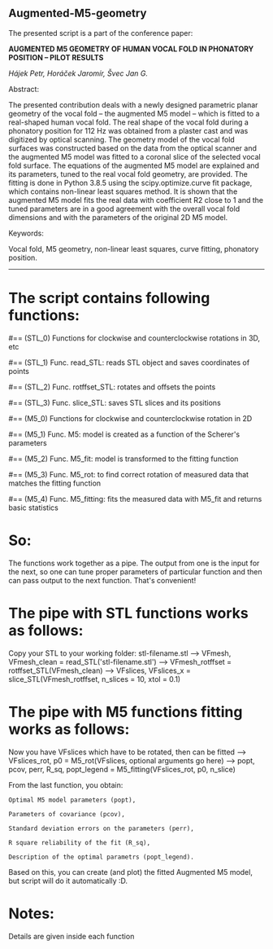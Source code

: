 ## Augmented-M5-geometry

The presented script is a part of the conference paper:

**AUGMENTED M5 GEOMETRY OF HUMAN VOCAL FOLD IN PHONATORY POSITION – PILOT RESULTS**

*Hájek Petr, Horáček Jaromír, Švec Jan G.*

Abstract: 

The presented contribution deals with a newly designed parametric planar geometry of the vocal fold
– the augmented M5 model – which is fitted to a real-shaped human vocal fold. The real shape of the vocal fold
during a phonatory position for 112 Hz was obtained from a plaster cast and was digitized by optical scanning.
The geometry model of the vocal fold surfaces was constructed based on the data from the optical scanner and
the augmented M5 model was fitted to a coronal slice of the selected vocal fold surface. The equations of
the augmented M5 model are explained and its parameters, tuned to the real vocal fold geometry, are provided.
The fitting is done in Python 3.8.5 using the scipy.optimize.curve fit package, which contains non-linear least squares method. It is shown that the augmented M5 model fits the real data with coefficient R2
close to 1 and the tuned parameters are in a good agreement with the overall vocal fold dimensions and with
the parameters of the original 2D M5 model.

Keywords: 

Vocal fold, M5 geometry, non-linear least squares, curve fitting, phonatory position.

---

# The script contains following functions:
#== (STL_0) Functions for clockwise and counterclockwise rotations in 3D, etc

#== (STL_1) Func. read_STL: reads STL object and saves coordinates of points

#== (STL_2) Func. rotffset_STL: rotates and offsets the points

#== (STL_3) Func. slice_STL: saves STL slices and its positions



#== (M5_0) Functions for clockwise and counterclockwise rotation in 2D

#== (M5_1) Func. M5: model is created as a function of the Scherer's parameters

#== (M5_2) Func. M5_fit: model is transformed to the fitting function 

#== (M5_3) Func. M5_rot: to find correct rotation of measured data that matches the fitting function

#== (M5_4) Func. M5_fitting: fits the measured data with M5_fit and returns basic statistics




# So: 
The functions work together as a pipe. The output from one is the input 
for the next, so one can tune proper parameters of particular function
and then can pass output to the next function. That's convenient!

# The pipe with STL functions works as follows: 
Copy your STL to your working folder: stl-filename.stl -->
VFmesh, VFmesh_clean = read_STL('stl-filename.stl') -->
VFmesh_rotffset = rotffset_STL(VFmesh_clean) -->
VFslices, VFslices_x = slice_STL(VFmesh_rotffset, n_slices = 10, xtol = 0.1)

# The pipe with M5 functions fitting works as follows:
Now you have VFslices which have to be rotated, then can be fitted -->
VFslices_rot, p0 = M5_rot(VFslices, optional arguments go here) -->
popt, pcov, perr, R_sq, popt_legend = M5_fitting(VFslices_rot, p0, n_slice)

From the last function, you obtain: 

    Optimal M5 model parameters (popt), 

    Parameters of covariance (pcov),

    Standard deviation errors on the parameters (perr),

    R square reliability of the fit (R_sq),

    Description of the optimal parametrs (popt_legend).
    
Based on this, you can create (and plot) the fitted Augmented M5 model, but
script will do it automatically :D.


# Notes:
Details are given inside each function

